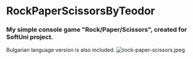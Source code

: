 # RockPaperScissorsByTeodor
### My simple console game "Rock/Paper/Scissors", created for SoftUni project.
Bulgarian language version is also included.
![rock-paper-scissors.jpeg](https://prikachi.net/images/2023/09/25/rock-paper-scissors.jpeg)


